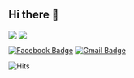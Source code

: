 ## Hi there 👋
<span>
  <img align="center" src="https://github-readme-stats.vercel.app/api?username=john015&show_icons=true&count_private=true&hide=issues&hide_border=true" />
</span>
<span>
  <img align="center" src="https://github-readme-stats.vercel.app/api/top-langs/?username=john015&layout=compact&hide_border=true" />
</span>

[![Facebook Badge](https://img.shields.io/badge/facebook-1877f2?style=flat-square&logo=facebook&logoColor=white&link=https://www.facebook.com/profile.php?id=100009442556503)](https://www.facebook.com/profile.php?id=100009442556503)
[![Gmail Badge](https://img.shields.io/badge/Gmail-d14836?style=flat-square&logo=Gmail&logoColor=white&link=mailto:lsw0150305@gmail.com)](mailto:lsw0150305@gmail.com)

![Hits](https://hits.seeyoufarm.com/api/count/incr/badge.svg?url=https%3A%2F%2Fgithub.com%2Fjohn015)
